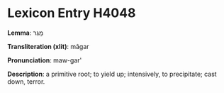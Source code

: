 # Lexicon Entry H4048

**Lemma**: מָגַר

**Transliteration (xlit)**: mâgar

**Pronunciation**: maw-gar'

**Description**:
a primitive root; to yield up; intensively, to precipitate; cast down, terror.
